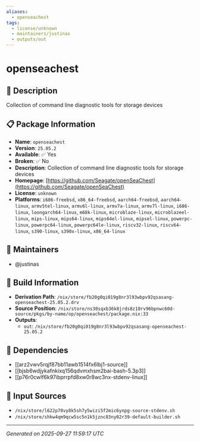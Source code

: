 ```yaml
---
aliases:
  - openseachest
tags:
  - license/unknown
  - maintainers/justinas
  - outputs/out
---
```


# openseachest

## 📝 Description

Collection of command line diagnostic tools for storage devices

## 📋 Package Information

- **Name**: `openseachest`
- **Version**: `25.05.2`
- **Available**: ✅ Yes
- **Broken**: ✅ No
- **Description**: Collection of command line diagnostic tools for storage devices
- **Homepage**: [https://github.com/Seagate/openSeaChest](https://github.com/Seagate/openSeaChest)
- **License**: `unknown`
- **Platforms**: `i686-freebsd`, `x86_64-freebsd`, `aarch64-freebsd`, `aarch64-linux`, `armv5tel-linux`, `armv6l-linux`, `armv7a-linux`, `armv7l-linux`, `i686-linux`, `loongarch64-linux`, `m68k-linux`, `microblaze-linux`, `microblazeel-linux`, `mips-linux`, `mips64-linux`, `mips64el-linux`, `mipsel-linux`, `powerpc-linux`, `powerpc64-linux`, `powerpc64le-linux`, `riscv32-linux`, `riscv64-linux`, `s390-linux`, `s390x-linux`, `x86_64-linux`
## 👥 Maintainers

- @justinas


## 🔧 Build Information

- **Derivation Path**: `/nix/store/fb20g0qi019g8nr3l93wbpv92qsasang-openseachest-25.05.2.drv`
- **Source Position**: `/nix/store/ns30sqxb36k8jrds8z18rv96bpnwc60d-source/pkgs/by-name/op/openseachest/package.nix:33`
- **Outputs**:
  - `out`:  `/nix/store/fb20g0qi019g8nr3l93wbpv92qsasang-openseachest-25.05.2`

## 🔗 Dependencies

- [[arz2vwv5rqjf87bb11awb1514fx6lbj1-source]]
- [[bjsb6wdjykafnkixq156qdvmxhsm2bai-bash-5.3p3]]
- [[p76r0cwlf6k97ibprrpfd8xw0r8wc3nx-stdenv-linux]]

## 📁 Input Sources

- `/nix/store/l622p70vy8k5sh7y5wizi5f2mic6ynpg-source-stdenv.sh`
- `/nix/store/shkw4qm9qcw5sc5n1k5jznc83ny02r39-default-builder.sh`

---
*Generated on 2025-09-27 11:59:17 UTC*
